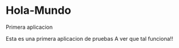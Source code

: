# Hola-Mundo
Primera aplicacion

Esta es una primera aplicacion de pruebas
A ver que tal funciona!!
